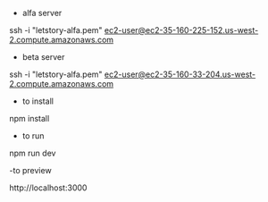 - alfa server

ssh -i "letstory-alfa.pem" ec2-user@ec2-35-160-225-152.us-west-2.compute.amazonaws.com

- beta server

ssh -i "letstory-alfa.pem" ec2-user@ec2-35-160-33-204.us-west-2.compute.amazonaws.com

- to install

npm install

- to run

npm run dev

-to preview

http://localhost:3000
